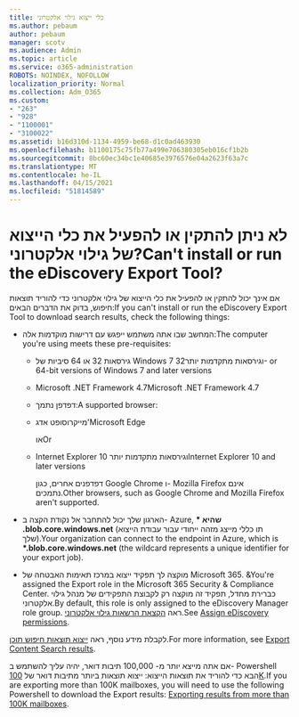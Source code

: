 ```yaml
---
title: כלי ייצוא גילוי אלקטרוני
ms.author: pebaum
author: pebaum
manager: scotv
ms.audience: Admin
ms.topic: article
ms.service: o365-administration
ROBOTS: NOINDEX, NOFOLLOW
localization_priority: Normal
ms.collection: Adm_O365
ms.custom:
- "263"
- "928"
- "1100001"
- "3100022"
ms.assetid: b16d310d-1134-4959-be68-d1c0ad463930
ms.openlocfilehash: b1100175c75fb77a499e706380305eb016cf1b2b
ms.sourcegitcommit: 8bc60ec34bc1e40685e3976576e04a2623f63a7c
ms.translationtype: MT
ms.contentlocale: he-IL
ms.lasthandoff: 04/15/2021
ms.locfileid: "51814589"
---
```

# <a name="cant-install-or-run-the-ediscovery-export-tool"></a><span data-ttu-id="cfc00-102">לא ניתן להתקין או להפעיל את כלי הייצוא של גילוי אלקטרוני?</span><span class="sxs-lookup"><span data-stu-id="cfc00-102">Can't install or run the eDiscovery Export Tool?</span></span>

<span data-ttu-id="cfc00-103">אם אינך יכול להתקין או להפעיל את כלי הייצוא של גילוי אלקטרוני כדי להוריד תוצאות חיפוש, בדוק את הדברים הבאים:</span><span class="sxs-lookup"><span data-stu-id="cfc00-103">If you can't install or run the eDiscovery Export Tool to download search results, check the following things:</span></span>
  
- <span data-ttu-id="cfc00-104">המחשב שבו אתה משתמש ייפגש עם דרישות מוקדמות אלה:</span><span class="sxs-lookup"><span data-stu-id="cfc00-104">The computer you're using meets these pre-requisites:</span></span>

  - <span data-ttu-id="cfc00-105">גירסאות 32 או 64 סיביות של Windows 7 וגירסאות מתקדמות יותר</span><span class="sxs-lookup"><span data-stu-id="cfc00-105">32- or 64-bit versions of Windows 7 and later versions</span></span>

  - <span data-ttu-id="cfc00-106">Microsoft .NET Framework 4.7</span><span class="sxs-lookup"><span data-stu-id="cfc00-106">Microsoft .NET Framework 4.7</span></span>

  - <span data-ttu-id="cfc00-107">דפדפן נתמך:</span><span class="sxs-lookup"><span data-stu-id="cfc00-107">A supported browser:</span></span>

  - <span data-ttu-id="cfc00-108">מייקרוסופט אדג'</span><span class="sxs-lookup"><span data-stu-id="cfc00-108">Microsoft Edge</span></span>

    <span data-ttu-id="cfc00-109">או</span><span class="sxs-lookup"><span data-stu-id="cfc00-109">Or</span></span>

  - <span data-ttu-id="cfc00-110">Internet Explorer 10 וגירסאות מתקדמות יותר</span><span class="sxs-lookup"><span data-stu-id="cfc00-110">Internet Explorer 10 and later versions</span></span>

    <span data-ttu-id="cfc00-111">דפדפנים אחרים, כגון Google Chrome ו- Mozilla Firefox אינם נתמכים.</span><span class="sxs-lookup"><span data-stu-id="cfc00-111">Other browsers, such as Google Chrome and Mozilla Firefox aren't supported.</span></span>

- <span data-ttu-id="cfc00-112">הארגון שלך יכול להתחבר אל נקודת הקצה ב- Azure, **\* שהיא .blob.core.windows.net** (תו כללי מייצג מזהה ייחודי עבור עבודת הייצוא שלך).</span><span class="sxs-lookup"><span data-stu-id="cfc00-112">Your organization can connect to the endpoint in Azure, which is **\*.blob.core.windows.net** (the wildcard represents a unique identifier for your export job).</span></span>

- <span data-ttu-id="cfc00-113">מוקצה לך תפקיד ייצוא במרכז תאימות האבטחה של Microsoft 365. &amp;</span><span class="sxs-lookup"><span data-stu-id="cfc00-113">You're assigned the Export role in the Microsoft 365 Security &amp; Compliance Center.</span></span> <span data-ttu-id="cfc00-114">כברירת מחדל, תפקיד זה מוקצה רק לקבוצת התפקידים של מנהל גילוי אלקטרוני.</span><span class="sxs-lookup"><span data-stu-id="cfc00-114">By default, this role is only assigned to the eDiscovery Manager role group.</span></span> <span data-ttu-id="cfc00-115">ראה [הקצאת הרשאות גילוי אלקטרוני](https://docs.microsoft.com/microsoft-365/compliance/assign-ediscovery-permissions).</span><span class="sxs-lookup"><span data-stu-id="cfc00-115">See [Assign eDiscovery permissions](https://docs.microsoft.com/microsoft-365/compliance/assign-ediscovery-permissions).</span></span>

<span data-ttu-id="cfc00-116">לקבלת מידע נוסף, ראה [ייצוא תוצאות חיפוש תוכן](https://docs.microsoft.com/microsoft-365/compliance/export-search-results).</span><span class="sxs-lookup"><span data-stu-id="cfc00-116">For more information, see [Export Content Search results](https://docs.microsoft.com/microsoft-365/compliance/export-search-results).</span></span>

<span data-ttu-id="cfc00-117">אם אתה מייצא יותר מ- 100,000 תיבות דואר, יהיה עליך להשתמש ב- Powershell הבא כדי להוריד את תוצאות הייצוא: ייצוא תוצאות ביותר מתיבות דואר של  [100K](https://docs.microsoft.com/microsoft-365/compliance/export-search-results?view=o365-worldwide%23exporting-results-from-more-than-100000-mailboxes).</span><span class="sxs-lookup"><span data-stu-id="cfc00-117">If you are exporting more than 100K mailboxes, you will need to use the following Powershell to download the Export results:  [Exporting results from more than 100K mailboxes](https://docs.microsoft.com/microsoft-365/compliance/export-search-results?view=o365-worldwide%23exporting-results-from-more-than-100000-mailboxes).</span></span>